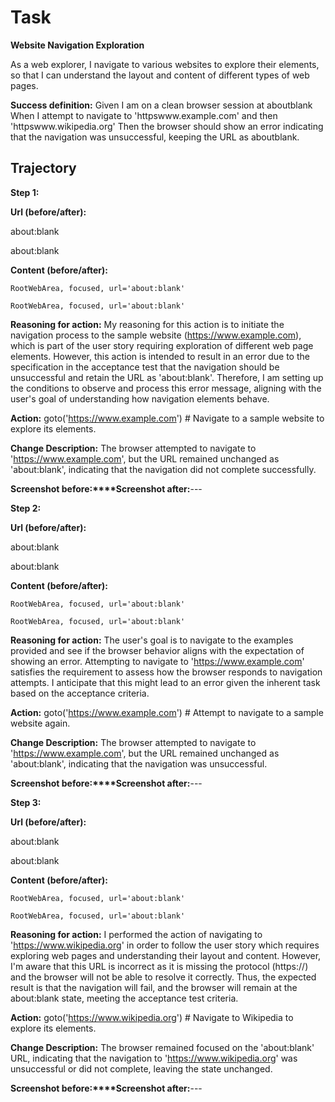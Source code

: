 # Task

**Website Navigation Exploration**

As a web explorer,
I navigate to various websites to explore their elements,
so that I can understand the layout and content of different types of web pages.

**Success definition:** Given I am on a clean browser session at aboutblank
When I attempt to navigate to 'httpswww.example.com' and then 'httpswww.wikipedia.org'
Then the browser should show an error indicating that the navigation was unsuccessful, keeping the URL as aboutblank.

## Trajectory

**Step 1:**

**Url (before/after):** 

about:blank

about:blank

**Content (before/after):** 

```
RootWebArea, focused, url='about:blank'
```


```
RootWebArea, focused, url='about:blank'
```
**Reasoning for action:** My reasoning for this action is to initiate the navigation process to the sample website (https://www.example.com), which is part of the user story requiring exploration of different web page elements. However, this action is intended to result in an error due to the specification in the acceptance test that the navigation should be unsuccessful and retain the URL as 'about:blank'. Therefore, I am setting up the conditions to observe and process this error message, aligning with the user's goal of understanding how navigation elements behave.

**Action:** goto('https://www.example.com') # Navigate to a sample website to explore its elements.

**Change Description:** The browser attempted to navigate to 'https://www.example.com', but the URL remained unchanged as 'about:blank', indicating that the navigation did not complete successfully.

**Screenshot before:****Screenshot after:**---

**Step 2:**

**Url (before/after):** 

about:blank

about:blank

**Content (before/after):** 

```
RootWebArea, focused, url='about:blank'
```


```
RootWebArea, focused, url='about:blank'
```
**Reasoning for action:** The user's goal is to navigate to the examples provided and see if the browser behavior aligns with the expectation of showing an error. Attempting to navigate to 'https://www.example.com' satisfies the requirement to assess how the browser responds to navigation attempts. I anticipate that this might lead to an error given the inherent task based on the acceptance criteria.

**Action:** goto('https://www.example.com') # Attempt to navigate to a sample website again.

**Change Description:** The browser attempted to navigate to 'https://www.example.com', but the URL remained unchanged as 'about:blank', indicating that the navigation was unsuccessful.

**Screenshot before:****Screenshot after:**---

**Step 3:**

**Url (before/after):** 

about:blank

about:blank

**Content (before/after):** 

```
RootWebArea, focused, url='about:blank'
```


```
RootWebArea, focused, url='about:blank'
```
**Reasoning for action:** I performed the action of navigating to 'https://www.wikipedia.org' in order to follow the user story which requires exploring web pages and understanding their layout and content. However, I'm aware that this URL is incorrect as it is missing the protocol (https://) and the browser will not be able to resolve it correctly. Thus, the expected result is that the navigation will fail, and the browser will remain at the about:blank state, meeting the acceptance test criteria.

**Action:** goto('https://www.wikipedia.org') # Navigate to Wikipedia to explore its elements.

**Change Description:** The browser remained focused on the 'about:blank' URL, indicating that the navigation to 'https://www.wikipedia.org' was unsuccessful or did not complete, leaving the state unchanged.

**Screenshot before:****Screenshot after:**---

